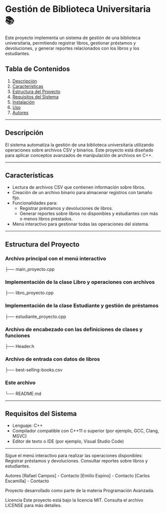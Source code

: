 # Gestión de Biblioteca Universitaria 📚

Este proyecto implementa un sistema de gestión de una biblioteca universitaria, permitiendo registrar libros, gestionar préstamos y devoluciones, y generar reportes relacionados con los libros y los estudiantes.

## Tabla de Contenidos
1. [Descripción](#descripción)
2. [Características](#características)
3. [Estructura del Proyecto](#estructura-del-proyecto)
4. [Requisitos del Sistema](#requisitos-del-sistema)
5. [Instalación](#instalación)
6. [Uso](#uso)
7. [Autores](#autores)

---

## Descripción
El sistema automatiza la gestión de una biblioteca universitaria utilizando operaciones sobre archivos CSV y binarios. Este proyecto está diseñado para aplicar conceptos avanzados de manipulación de archivos en C++.

---

## Características
- Lectura de archivos CSV que contienen información sobre libros.
- Creación de un archivo binario para almacenar registros con tamaño fijo.
- Funcionalidades para:
  - Registrar préstamos y devoluciones de libros.
  - Generar reportes sobre libros no disponibles y estudiantes con más o menos libros prestados.
- Menú interactivo para gestionar todas las operaciones del sistema.

---

## Estructura del Proyecto

### Archivo principal con el menú interactivo
├── main_proyecto.cpp 
### Implementación de la clase Libro y operaciones con archivos 
├── libro_proyecto.cpp 
### Implementación de la clase Estudiante y gestión de préstamos
├── estudiante_proyecto.cpp  
### Archivo de encabezado con las definiciones de clases y funciones
├── Header.h  
### Archivo de entrada con datos de libros
├── best-selling-books.csv  
### Este archivo
└── README.md 


---

## Requisitos del Sistema
- Lenguaje: C++
- Compilador compatible con C++11 o superior (por ejemplo, GCC, Clang, MSVC)
- Editor de texto o IDE (por ejemplo, Visual Studio Code)

---

Sigue el menú interactivo para realizar las operaciones disponibles:
Registrar préstamos y devoluciones.
Consultar reportes sobre libros y estudiantes.


Autores
[Rafael Campos] - Contacto
[Emilio Espino] - Contacto
[Carlos Escamilla] - Contacto


Proyecto desarrollado como parte de la materia Programación Avanzada.


Licencia
Este proyecto está bajo la licencia MIT. Consulta el archivo LICENSE para más detalles.
